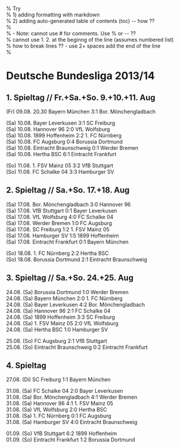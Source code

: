 % Try   
% 1) adding formatting with markdown   
% 2) adding auto-generated table of contents (toc) -- how ??   
%   
% - Note: cannot use # for comments. Use % or -- ??   
%         cannot use 1. 2. at the beginng of the line (assumes numbered list)  
%         how to break lines ??  - use 2+ spaces add the end of the line   
%


# Deutsche Bundesliga 2013/14


## 1. Spieltag // Fr.+Sa.+So. 9.+10.+11. Aug

(Fr) 09.08. 20.30  Bayern München   3:1  Bor. Mönchengladbach

(Sa) 10.08.  Bayer Leverkusen       3:1  SC Freiburg  
(Sa) 10.08.  Hannover 96            2:0  VfL Wolfsburg  
(Sa) 10.08.  1899 Hoffenheim        2:2  1. FC Nürnberg  
(Sa) 10.08.  FC Augsburg            0:4  Borussia Dortmund  
(Sa) 10.08.  Eintracht Braunschweig 0:1  Werder Bremen  
(Sa) 10.08.  Hertha BSC             6:1  Eintracht Frankfurt

(So) 11.08.  1. FSV Mainz 05        3:2  VfB Stuttgart  
(So) 11.08.  FC Schalke 04          3:3  Hamburger SV


## 2. Spieltag // Sa.+So. 17.+18. Aug

(Sa) 17.08.  Bor. Mönchengladbach   3:0  Hannover 96  
(Sa) 17.08.  VfB Stuttgart          0:1  Bayer Leverkusen  
(Sa) 17.08.  VfL Wolfsburg          4:0  FC Schalke 04  
(Sa) 17.08.  Werder Bremen          1:0  FC Augsburg  
(Sa) 17.08.  SC Freiburg            1:2  1. FSV Mainz 05  
(Sa) 17.08.  Hamburger SV           1:5  1899 Hoffenheim  
(Sa) 17.08.  Eintracht Frankfurt    0:1  Bayern München

(So) 18.08.  1. FC Nürnberg         2:2  Hertha BSC  
(So) 18.08.  Borussia Dortmund      2:1  Eintracht Braunschweig


## 3. Spieltag //  Sa.+So. 24.+25. Aug

24.08. (Sa)  Borussia Dortmund      1:0  Werder Bremen  
24.08. (Sa)  Bayern München         2:0  1. FC Nürnberg  
24.08. (Sa)  Bayer Leverkusen       4:2  Bor. Mönchengladbach  
24.08. (Sa)  Hannover 96            2:1  FC Schalke 04  
24.08. (Sa)  1899 Hoffenheim        3:3  SC Freiburg  
24.08. (Sa)  1. FSV Mainz 05        2:0  VfL Wolfsburg  
24.08. (Sa)  Hertha BSC             1:0  Hamburger SV

25.08. (So)  FC Augsburg            2:1  VfB Stuttgart  
25.08. (So)  Eintracht Braunschweig 0:2  Eintracht Frankfurt


## 4. Spieltag

27.08. (Di)  SC Freiburg            1:1  Bayern München  

31.08. (Sa)  FC Schalke 04          2:0  Bayer Leverkusen  
31.08. (Sa)  Bor. Mönchengladbach   4:1  Werder Bremen  
31.08. (Sa)  Hannover 96            4:1  1. FSV Mainz 05  
31.08. (Sa)  VfL Wolfsburg          2:0  Hertha BSC  
31.08. (Sa)  1. FC Nürnberg         0:1  FC Augsburg  
31.08. (Sa)  Hamburger SV           4:0  Eintracht Braunschweig

01.09. (So)  VfB Stuttgart          6:2  1899 Hoffenheim  
01.09. (So)  Eintracht Frankfurt    1:2  Borussia Dortmund

